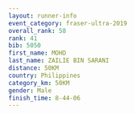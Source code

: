 ```yaml
---
layout: runner-info 
event_category: fraser-ultra-2019 
overall_rank: 58
rank: 41
bib: 5050
first_name: MOHD
last_name: ZAILIE BIN SARANI
distance: 50KM
country: Philippines
category_km: 50KM
gender: Male
finish_time: 8-44-06
---
```

